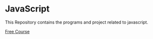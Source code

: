 # JavaScript
This Repository contains the programs and project related to javascript.

<a href="https://www.simplilearn.com/learn-javascript-basics-free-course-skillup?utm_campaign=JSDFCDEC16&utm_medium=DescriptionFirstFold&utm_source=youtube"> Free Course</a>
